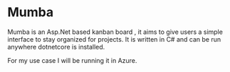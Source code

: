 # Mumba

Mumba is an Asp.Net based kanban board , it aims to give users a simple interface to stay organized for projects.
It is written in C# and can be run anywhere dotnetcore is installed.

For my use case I will be running it in Azure.